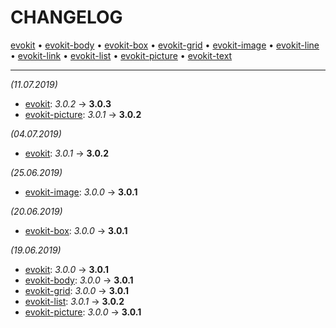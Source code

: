 [evokit]: packages/evokit/CHANGELOG.md
[evokit-body]: packages/evokit-body/CHANGELOG.md
[evokit-box]: packages/evokit-box/CHANGELOG.md
[evokit-grid]: packages/evokit-grid/CHANGELOG.md
[evokit-image]: packages/evokit-image/CHANGELOG.md
[evokit-line]: packages/evokit-line/CHANGELOG.md
[evokit-link]: packages/evokit-link/CHANGELOG.md
[evokit-list]: packages/evokit-list/CHANGELOG.md
[evokit-picture]: packages/evokit-picture/CHANGELOG.md
[evokit-text]: packages/evokit-text/CHANGELOG.md

# CHANGELOG

[evokit] • [evokit-body] • [evokit-box] • [evokit-grid] • [evokit-image] • [evokit-line] • [evokit-link] • [evokit-list] • [evokit-picture] • [evokit-text]

---

*(11.07.2019)*

- [evokit]: _3.0.2_ → **3.0.3**
- [evokit-picture]: _3.0.1_ → **3.0.2**

*(04.07.2019)*

- [evokit]: _3.0.1_ → **3.0.2**

*(25.06.2019)*

- [evokit-image]: _3.0.0_ → **3.0.1**

*(20.06.2019)*

- [evokit-box]: _3.0.0_ → **3.0.1**

*(19.06.2019)*

- [evokit]: _3.0.0_ → **3.0.1**
- [evokit-body]: _3.0.0_ → **3.0.1**
- [evokit-grid]: _3.0.0_ → **3.0.1**
- [evokit-list]: _3.0.1_ → **3.0.2**
- [evokit-picture]: _3.0.0_ → **3.0.1**
